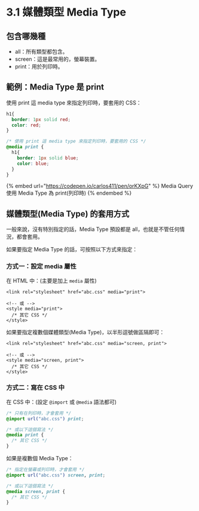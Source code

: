 # 3.1 媒體類型 Media Type

## 包含哪幾種

* all：所有類型都包含。
* screen：這是最常用的，螢幕裝置。
* print：用於列印時。



## 範例：Media Type 是 print

使用 print 這 media type 來指定列印時，要套用的 CSS：

```css
h1{
  border: 1px solid red;
  color: red;
}

/* 使用 print 這 media type 來指定列印時，要套用的 CSS */
@media print {
  h1{
    border: 1px solid blue;
    color: blue;
  }
}
```

{% embed url="https://codepen.io/carlos411/pen/orKXpG" %}
Media Query 使用 Media Type 為 print(列印時)
{% endembed %}



## 媒體類型(Media Type) 的套用方式

一般來說，沒有特別指定的話，Media Type 預設都是 all，也就是不管任何情況，都會套用。

如果要指定 Media Type 的話，可按照以下方式來指定：



### 方式一：設定 media 屬性

在 HTML 中：(主要是加上 `media` 屬性)

```markup
<link rel="stylesheet" href="abc.css" media="print">

<!-- 或 -->
<style media="print">
  /* 其它 CSS */
</style>
```

如果要指定複數個媒體類型(Media Type)，以半形逗號做區隔即可：

```markup
<link rel="stylesheet" href="abc.css" media="screen, print">

<!-- 或 -->
<style media="screen, print">
  /* 其它 CSS */
</style>
```



### 方式二：寫在 CSS 中

在 CSS 中：(設定 `@import` 或 `@media` 語法都可)

```css
/* 只有在列印時，才會套用 */
@import url("abc.css") print;

/* 或以下這個寫法 */
@media print {
  /* 其它 CSS */
}
```

如果是複數個 Media Type：

```css
/* 指定在螢幕或列印時，才會套用 */
@import url("abc.css") screen, print;

/* 或以下這個寫法 */
@media screen, print {
  /* 其它 CSS */
}
```
